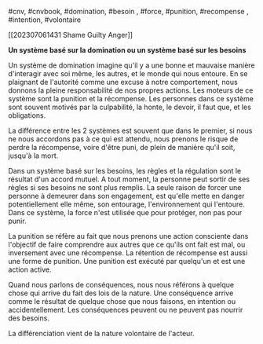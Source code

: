  #cnv, #cnvbook, #domination, #besoin , #force, #punition, #recompense , #intention, #volontaire

[[202307061431 Shame Guilty Anger]]

**Un système basé sur la domination ou un système basé sur les besoins**

Un système de domination imagine qu'il y a une bonne et mauvaise manière d'interagir avec soi même, les autres, et le monde qui nous entoure.
En se plaignant de l'autorité comme une excuse à notre comportement, nous donnons la pleine responsabilité de nos propres actions.
Les moteurs de ce système sont la punition et la récompense. Les personnes dans ce système sont souvent motivés par la culpabilité, la honte, le devoir, il faut que, et les obligations.

La différence entre les 2 systèmes est souvent que dans le premier, si nous ne nous accordons pas à ce qui est attendu, nous prenons le risque de perdre la récompense, voire d'être puni, de plein de manière qu'il soit, jusqu'à la mort.

Dans un système basé sur les besoins, les règles et la régulation sont le résultat d'un accord mutuel. A tout moment, la personne peut sortir de ses règles si ses besoins ne sont plus remplis. La seule raison de forcer une personne à demeurer dans son engagement, est qu'elle mette en danger potentiellement elle même, son entourage, l'environnement qui l'entoure. Dans ce système, la force n'est utilisée que pour protéger, non pas pour punir.

La punition se réfère au fait que nous prenons une action consciente dans l'objectif de faire comprendre aux autres que ce qu'ils ont fait est mal, ou inversement avec une récompense. La rétention de récompense est aussi une forme de punition. Une punition est exécuté par quelqu'un et est une action active.

Quand nous parlons de conséquences, nous nous référons à quelque chose qui arrive du fait des lois de la nature. Une conséquence arrive comme le résultat de quelque chose que nous faisons, en intention ou accidentellement. Les conséquences peuvent ou ne peuvent pas nourrir des besoins.

La différenciation vient de la nature volontaire de l'acteur.


